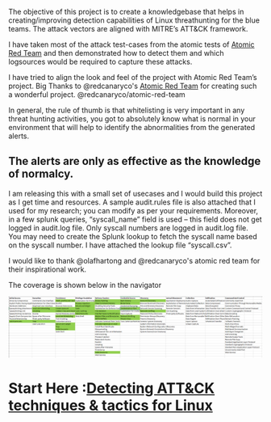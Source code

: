 

The objective of this project is to create a knowledgebase that helps in creating/improving detection capabilities of Linux threathunting for the blue teams. The attack vectors are aligned with MITRE’s ATT&CK framework. 

I have taken most of the attack test-cases from the atomic tests of [Atomic Red Team](https://github.com/redcanaryco/atomic-red-team) and then demonstrated how to detect them and which logsources would be required to capture these attacks.

I have tried to align the look and feel of the project with Atomic Red Team’s project. Big Thanks to @redcanaryco's [Atomic Red Team](https://github.com/redcanaryco/atomic-red-team) for creating such a wonderful project. @redcanaryco/atomic-red-team

In general, the rule of thumb is that whitelisting is very important in any threat hunting activities, you got to absolutely know what is normal in your environment that will help to identify the abnormalities from the generated alerts. 

## The alerts are only as effective as the knowledge of normalcy.

I am releasing this with a small set of usecases and I would build this project as I get time and resources. 
A sample audit.rules file is also attached that I used for my research; you can modify as per your requirements. Moreover, in a few splunk queries, “syscall_name” field is used – this field does not get logged in audit.log file. Only syscall numbers are logged in audit.log file. You may need to create the Splunk lookup to fetch the syscall name based on the syscall number. I have attached the lookup file “syscall.csv”. 

I would like to thank @olafhartong and @redcanaryco's atomic red team for their inspirational work. 


The coverage is shown below in the navigator

![The following is the coverage](./linux_hunting.PNG)


 # Start Here :[Detecting ATT&CK techniques & tactics for Linux](https://github.com/Kirtar22/Litmus_Test/blob/master/README.md)

